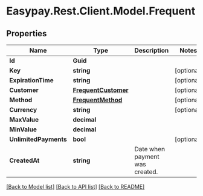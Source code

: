 # Easypay.Rest.Client.Model.Frequent

## Properties

Name | Type | Description | Notes
------------ | ------------- | ------------- | -------------
**Id** | **Guid** |  | 
**Key** | **string** |  | [optional] 
**ExpirationTime** | **string** |  | [optional] 
**Customer** | [**FrequentCustomer**](FrequentCustomer.md) |  | [optional] 
**Method** | [**FrequentMethod**](FrequentMethod.md) |  | [optional] 
**Currency** | **string** |  | [optional] 
**MaxValue** | **decimal** |  | 
**MinValue** | **decimal** |  | 
**UnlimitedPayments** | **bool** |  | [optional] 
**CreatedAt** | **string** | Date when payment was created. | 

[[Back to Model list]](../README.md#documentation-for-models) [[Back to API list]](../README.md#documentation-for-api-endpoints) [[Back to README]](../README.md)

